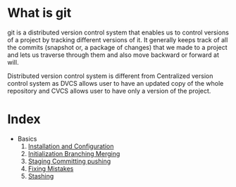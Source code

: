 # What is git

git is a distributed version control system that enables us to control versions of a project by tracking different versions of it.
It generally keeps track of all the commits (snapshot or, a package of changes) that we made to a project and lets us traverse through them and also move backward or forward at will.

Distributed version control system is different from Centralized version control system as DVCS allows user to have an updated copy of the whole repository and CVCS allows user to have only a version of the project.

# Index
* Basics
    1. [Installation and Configuration][configuration]
    2. [Initialization Branching Merging][initialization branching merging]
    3. [Staging Committing pushing][staging committing pushing]
    4. [Fixing Mistakes][fixing mistakes]
    5. [Stashing][stashing]

[configuration]: ./chapters/configuration.md
[initialization branching merging]: ./chapters/initialization_branching_merging.md
[staging committing pushing]: ./chapters/staging_committing_pushing.md
[fixing mistakes]: ./chapters/fixing_mistakes.md
[stashing]: ./chapters/stashing.md
